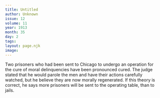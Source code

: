 ```yaml
---
title: Untitled
author: Unknown
issue: 12
volume: 11
year: 1913
month: 35
day: 2
tags:
layout: page.njk
image:
---
```

Two prisoners who had been sent to Chicago to undergo an operation for the cure of moral delinquencies have been pronounced cured. The judge stated that he would parole the men and have their actions carefully watched, but he believe they are now morally regenerated. If this theory is correct, he says more prisoners will be sent to the operating table, than to jails. 
